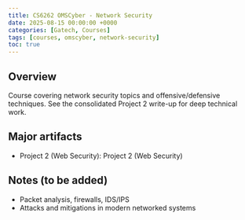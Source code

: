 ```yaml
---
title: CS6262 OMSCyber - Network Security
date: 2025-08-15 00:00:00 +0000
categories: [Gatech, Courses]
tags: [courses, omscyber, network-security]
toc: true
---
```


## Overview

Course covering network security topics and offensive/defensive techniques. See the consolidated Project 2 write-up for deep technical work.

## Major artifacts

- Project 2 (Web Security): Project 2 (Web Security)

## Notes (to be added)

- Packet analysis, firewalls, IDS/IPS
- Attacks and mitigations in modern networked systems


